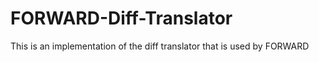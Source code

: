 FORWARD-Diff-Translator
=======================

This is an implementation of the diff translator that is used by FORWARD

